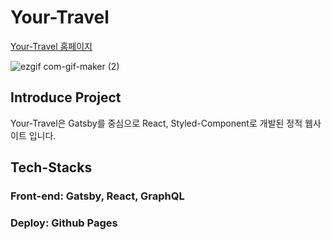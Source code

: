 # Your-Travel

<a href="https://yongho5580.github.io/Your-Travel-Deploy/">Your-Travel 홈페이지</a>

![ezgif com-gif-maker (2)](https://user-images.githubusercontent.com/70843139/129446612-50343296-8401-4304-9995-def6d4f4736c.gif)

## Introduce Project

Your-Travel은 Gatsby를 중심으로 React, Styled-Component로 개발된 정적 웹사이트 입니다. 


## Tech-Stacks

### Front-end: Gatsby, React, GraphQL

### Deploy: Github Pages

